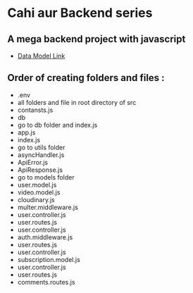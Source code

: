 # Cahi aur Backend series

## A mega backend project with javascript

- [Data Model Link](https://app.eraser.io/workspace/YtPqZ1VogxGy1jzIDkzj)

## Order of creating folders and files :

- .env
- all folders and file in root directory of src
- contansts.js
- db
- go to db folder and index.js
- app.js
- index.js
- go to utils folder
- asyncHandler.js
- ApiError.js
- ApiResponse.js
- go to models folder
- user.model.js
- video.model.js
- cloudinary.js
- multer.middleware.js
- user.controller.js
- user.routes.js
- user.controller.js
- auth.middleware.js
- user.routes.js
- user.controller.js
- subscription.model.js
- user.controller.js
- user.routes.js
- comments.routes.js
 